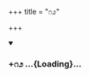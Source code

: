 +++
title = "೧೨"

+++

<div class="js_include" includetitle="true" newlevelforh1="3" unfilled url="/mahAbhAratam/kAvyam/bhAShAntaram/kn/kumAra-vyAsa-bhArata/vishvAsa-prastuti/04_virATa/12/_index.md">
<details open><summary><h3>+೧೨ ...{Loading}...</h3></summary>
</details>
</div>